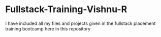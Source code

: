 # Fullstack-Training-Vishnu-R
I have included all my files and projects given in the fullstack placement training bootcamp here in this repository
